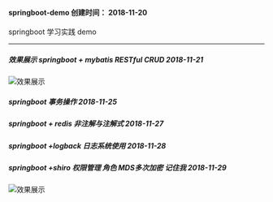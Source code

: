 #### springboot-demo 创建时间： 2018-11-20
springboot 学习实践 demo
 
---- 

##### 效果展示 springboot + mybatis RESTful CRUD 2018-11-21

![效果展示](http://zyrs-xyz.oss-cn-beijing.aliyuncs.com/upload-picture/861136242/1542950683262_Image.png?x-oss-process=style/zyrs-picture-style)

##### springboot  事务操作  2018-11-25

##### springboot + redis 非注解与注解式  2018-11-27

##### springboot +logback 日志系统使用  2018-11-28

##### springboot +shiro 权限管理 角色 MDS多次加密  记住我  2018-11-29


![效果展示](http://zyrs-xyz.oss-cn-beijing.aliyuncs.com/upload-picture/861136242/1543472694030_447_0.jpg?x-oss-process=style/zyrs-picture-style)


